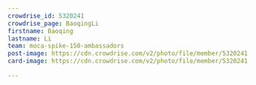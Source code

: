 ```yaml
---
crowdrise_id: 5320241
crowdrise_page: BaoqingLi
firstname: Baoqing
lastname: Li
team: moca-spike-150-ambassadors
post-image: https://cdn.crowdrise.com/v2/photo/file/member/5320241
card-image: https://cdn.crowdrise.com/v2/photo/file/member/5320241

---
```


